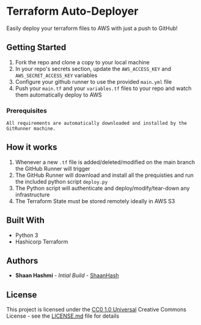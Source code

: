 # Terraform Auto-Deployer

Easily deploy your terraform files to AWS with just a push to GitHub!


## Getting Started

1. Fork the repo and clone a copy to your local machine
2. In your repo's secrets section, update the `AWS_ACCESS_KEY` and `AWS_SECRET_ACCESS_KEY` variables 
3. Configure your github runner to use the provided `main.yml` file
4. Push your `main.tf` and your `variables.tf` files to your repo and watch them automatically deploy to AWS


### Prerequisites

    All requirements are automatically downloaded and installed by the GitRunner machine.  
    
## How it works

1. Whenever a new `.tf` file is added/deleted/modified on the main branch the GitHub Runner will trigger
2. The GitHub Runner will download and install all the prequisties and run the included python script `deploy.py`
3. The Python script will authenticate and deploy/modify/tear-down any infrastructure
4. The Terraform State must be stored remotely ideally in AWS S3 

## Built With

  - Python 3
  - Hashicorp Terraform

## Authors

  - **Shaan Hashmi** - *Intial Build* -
    [ShaanHash](https://github.com/ShaanHash)


## License

This project is licensed under the [CC0 1.0 Universal](LICENSE.md)
Creative Commons License - see the [LICENSE.md](LICENSE.md) file for
details

